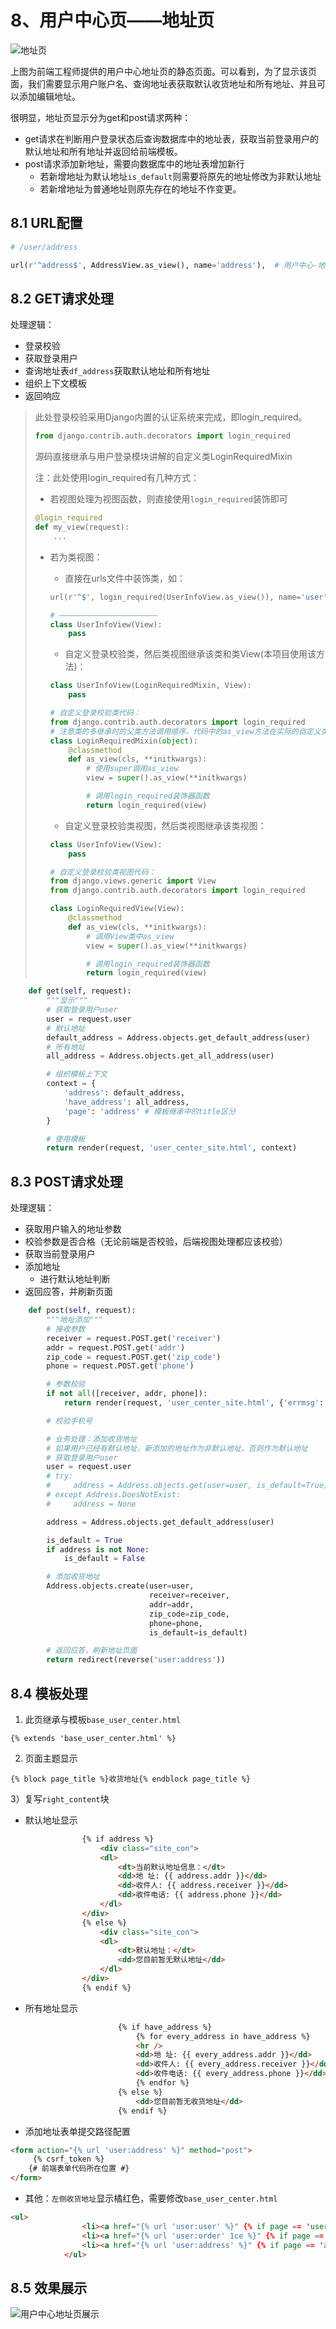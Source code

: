 # 8、用户中心页——地址页

![地址页](./images/801.png)

上图为前端工程师提供的用户中心地址页的静态页面。可以看到，为了显示该页面，我们需要显示用户账户名、查询地址表获取默认收货地址和所有地址、并且可以添加编辑地址。

很明显，地址页显示分为get和post请求两种：

- get请求在判断用户登录状态后查询数据库中的地址表，获取当前登录用户的默认地址和所有地址并返回给前端模板。
- post请求添加新地址，需要向数据库中的地址表增加新行
  - 若新增地址为默认地址`is_default`则需要将原先的地址修改为非默认地址
  - 若新增地址为普通地址则原先存在的地址不作变更。

## 8.1 URL配置

```python
# /user/address

url(r'^address$', AddressView.as_view(), name='address'),  # 用户中心-地址页
```

## 8.2 GET请求处理

处理逻辑：

- 登录校验
- 获取登录用户
- 查询地址表`df_address`获取默认地址和所有地址
- 组织上下文模板
- 返回响应

> 此处登录校验采用Django内置的认证系统来完成，即login_required。
>
> ```python
> from django.contrib.auth.decorators import login_required
> ```
>
> 源码直接继承与用户登录模块讲解的自定义类LoginRequiredMixin
>
> 注：此处使用login_required有几种方式：
>
> - 若视图处理为视图函数，则直接使用`login_required`装饰即可
>
> ```python
> @login_required
> def my_view(request):
>     ...
> ```
>
> - 若为类视图：
>
>   - 直接在urls文件中装饰类，如：
>
>   ```python
>   url(r'^$', login_required(UserInfoView.as_view()), name='user'), # 用户中心-信息页
>
>   # ——————————————————————
>   class UserInfoView(View):
>       pass
>   ```
>
>   - 自定义登录校验类，然后类视图继承该类和类View(本项目使用该方法)：
>
>   ```python
>   class UserInfoView(LoginRequiredMixin, View):
>   	pass
>
>   # 自定义登录校验类代码：
>   from django.contrib.auth.decorators import login_required
>   # 注意类的多继承时的父类方法调用顺序，代码中的as_view方法在实际的自定义类视图中其实会调用它的第二个父类View中的as_view方法，因此如下代码不会出错。父类方法调用顺序可使用魔法方法__mro__查看。
>   class LoginRequiredMixin(object):
>       @classmethod
>       def as_view(cls, **initkwargs):
>           # 使用super调用as_view
>           view = super().as_view(**initkwargs)
>
>           # 调用login_required装饰器函数
>           return login_required(view)
>   ```
>
>   - 自定义登录校验类视图，然后类视图继承该类视图：
>
>   ```python
>   class UserInfoView(View):
>       pass
>
>   # 自定义登录校验类视图代码：
>   from django.views.generic import View
>   from django.contrib.auth.decorators import login_required
>
>   class LoginRequiredView(View):
>       @classmethod
>       def as_view(cls, **initkwargs):
>           # 调用View类中as_view
>           view = super().as_view(**initkwargs)
>
>           # 调用login_required装饰器函数
>           return login_required(view)
>   ```

```python
    def get(self, request):
        """显示"""
        # 获取登录用户user
        user = request.user
		# 默认地址
        default_address = Address.objects.get_default_address(user)
		# 所有地址
        all_address = Address.objects.get_all_address(user)

        # 组织模板上下文
        context = {
            'address': default_address, 
            'have_address': all_address,
            'page': 'address' # 模板继承中的title区分
        }

        # 使用模板
        return render(request, 'user_center_site.html', context)
```

## 8.3 POST请求处理

处理逻辑：

- 获取用户输入的地址参数
- 校验参数是否合格（无论前端是否校验，后端视图处理都应该校验）
- 获取当前登录用户
- 添加地址
  - 进行默认地址判断
- 返回应答，并刷新页面

```python
    def post(self, request):
        """地址添加"""
        # 接收参数
        receiver = request.POST.get('receiver')
        addr = request.POST.get('addr')
        zip_code = request.POST.get('zip_code')
        phone = request.POST.get('phone')

        # 参数校验
        if not all([receiver, addr, phone]):
            return render(request, 'user_center_site.html', {'errmsg': '数据不完整'})

        # 校验手机号

        # 业务处理：添加收货地址
        # 如果用户已经有默认地址，新添加的地址作为非默认地址，否则作为默认地址
        # 获取登录用户user
        user = request.user
        # try:
        #     address = Address.objects.get(user=user, is_default=True)
        # except Address.DoesNotExist:
        #     address = None

        address = Address.objects.get_default_address(user)

        is_default = True
        if address is not None:
            is_default = False

        # 添加收货地址
        Address.objects.create(user=user,
                               receiver=receiver,
                               addr=addr,
                               zip_code=zip_code,
                               phone=phone,
                               is_default=is_default)

        # 返回应答，刷新地址页面
        return redirect(reverse('user:address'))
```

## 8.4 模板处理

1) 此页继承与模板`base_user_center.html`

```
{% extends 'base_user_center.html' %}
```

2) 页面主题显示

```
{% block page_title %}收货地址{% endblock page_title %}
```

3）复写`right_content`块

- 默认地址显示

```html
				{% if address %}
                    <div class="site_con">
					<dl>
						<dt>当前默认地址信息：</dt>
						<dd>地 址: {{ address.addr }}</dd>
                        <dd>收件人: {{ address.receiver }}</dd>
                        <dd>收件电话: {{ address.phone }}</dd>
					</dl>
				</div>
                {% else %}
				    <div class="site_con">
					<dl>
						<dt>默认地址：</dt>
						<dd>您目前暂无默认地址</dd>
					</dl>
				</div>
                {% endif %}
```

- 所有地址显示

```html
						{% if have_address %}
                            {% for every_address in have_address %}
                            <hr />
                            <dd>地 址: {{ every_address.addr }}</dd>
                            <dd>收件人: {{ every_address.receiver }}</dd>
                            <dd>收件电话: {{ every_address.phone }}</dd>
                            {% endfor %}
                        {% else %}
                            <dd>您目前暂无收货地址</dd>
                        {% endif %}
```

- 添加地址表单提交路径配置

```Html
<form action="{% url 'user:address' %}" method="post">
     {% csrf_token %}
    {# 前端表单代码所在位置 #}
</form>
```

- 其他：`左侧收货地址`显示橘红色，需要修改`base_user_center.html`

```html
<ul>
				<li><a href="{% url 'user:user' %}" {% if page == 'user' %}class="active"{% endif %}>· 个人信息</a></li>
				<li><a href="{% url 'user:order' 1ce %}" {% if page == 'order' %}class="active"{% endif %}>· 全部订单</a></li>
				<li><a href="{% url 'user:address' %}" {% if page == 'address' %}class="active"{% endif %}>· 收货地址</a></li>
			</ul>
```

## 8.5 效果展示

![用户中心地址页展示](./images/803.png)

